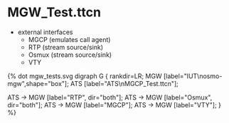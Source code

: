# MGW_Test.ttcn

* external interfaces
    * MGCP (emulates call agent)
    * RTP (stream source/sink)
    * Osmux (stream source/sink)
    * VTY

{% dot mgw_tests.svg
digraph G {
  rankdir=LR;
  MGW [label="IUT\nosmo-mgw",shape="box"];
  ATS [label="ATS\nMGCP_Test.ttcn"];

  ATS -> MGW [label="RTP", dir="both"];
  ATS -> MGW [label="Osmux", dir="both"];
  ATS -> MGW [label="MGCP"];
  ATS -> MGW [label="VTY"];
}
%}
